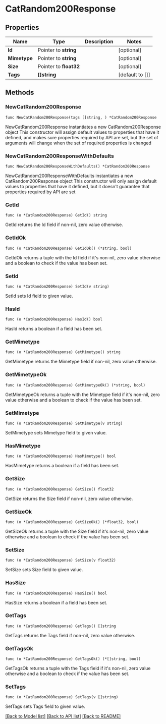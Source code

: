 # CatRandom200Response

## Properties

Name | Type | Description | Notes
------------ | ------------- | ------------- | -------------
**Id** | Pointer to **string** |  | [optional] 
**Mimetype** | Pointer to **string** |  | [optional] 
**Size** | Pointer to **float32** |  | [optional] 
**Tags** | **[]string** |  | [default to []]

## Methods

### NewCatRandom200Response

`func NewCatRandom200Response(tags []string, ) *CatRandom200Response`

NewCatRandom200Response instantiates a new CatRandom200Response object
This constructor will assign default values to properties that have it defined,
and makes sure properties required by API are set, but the set of arguments
will change when the set of required properties is changed

### NewCatRandom200ResponseWithDefaults

`func NewCatRandom200ResponseWithDefaults() *CatRandom200Response`

NewCatRandom200ResponseWithDefaults instantiates a new CatRandom200Response object
This constructor will only assign default values to properties that have it defined,
but it doesn't guarantee that properties required by API are set

### GetId

`func (o *CatRandom200Response) GetId() string`

GetId returns the Id field if non-nil, zero value otherwise.

### GetIdOk

`func (o *CatRandom200Response) GetIdOk() (*string, bool)`

GetIdOk returns a tuple with the Id field if it's non-nil, zero value otherwise
and a boolean to check if the value has been set.

### SetId

`func (o *CatRandom200Response) SetId(v string)`

SetId sets Id field to given value.

### HasId

`func (o *CatRandom200Response) HasId() bool`

HasId returns a boolean if a field has been set.

### GetMimetype

`func (o *CatRandom200Response) GetMimetype() string`

GetMimetype returns the Mimetype field if non-nil, zero value otherwise.

### GetMimetypeOk

`func (o *CatRandom200Response) GetMimetypeOk() (*string, bool)`

GetMimetypeOk returns a tuple with the Mimetype field if it's non-nil, zero value otherwise
and a boolean to check if the value has been set.

### SetMimetype

`func (o *CatRandom200Response) SetMimetype(v string)`

SetMimetype sets Mimetype field to given value.

### HasMimetype

`func (o *CatRandom200Response) HasMimetype() bool`

HasMimetype returns a boolean if a field has been set.

### GetSize

`func (o *CatRandom200Response) GetSize() float32`

GetSize returns the Size field if non-nil, zero value otherwise.

### GetSizeOk

`func (o *CatRandom200Response) GetSizeOk() (*float32, bool)`

GetSizeOk returns a tuple with the Size field if it's non-nil, zero value otherwise
and a boolean to check if the value has been set.

### SetSize

`func (o *CatRandom200Response) SetSize(v float32)`

SetSize sets Size field to given value.

### HasSize

`func (o *CatRandom200Response) HasSize() bool`

HasSize returns a boolean if a field has been set.

### GetTags

`func (o *CatRandom200Response) GetTags() []string`

GetTags returns the Tags field if non-nil, zero value otherwise.

### GetTagsOk

`func (o *CatRandom200Response) GetTagsOk() (*[]string, bool)`

GetTagsOk returns a tuple with the Tags field if it's non-nil, zero value otherwise
and a boolean to check if the value has been set.

### SetTags

`func (o *CatRandom200Response) SetTags(v []string)`

SetTags sets Tags field to given value.



[[Back to Model list]](../README.GEN.md#documentation-for-models) [[Back to API list]](../README.GEN.md#documentation-for-api-endpoints) [[Back to README]](../README.GEN.md)


